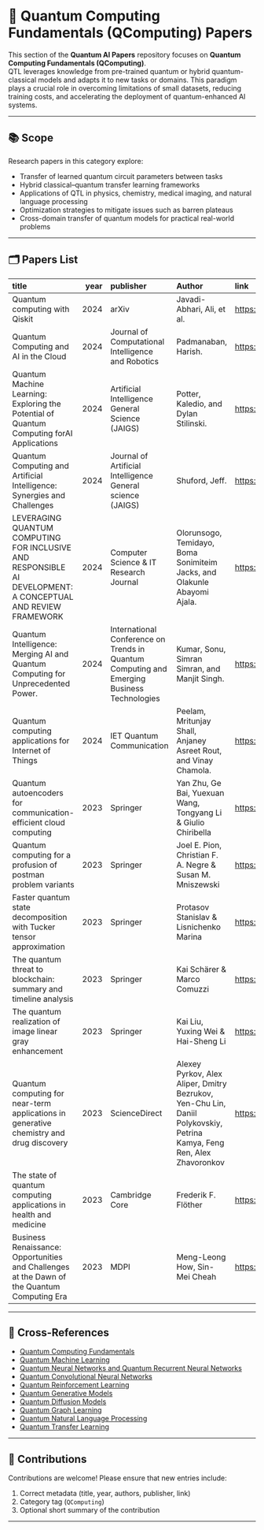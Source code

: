 # 🔄 Quantum Computing Fundamentals (QComputing) Papers

This section of the **Quantum AI Papers** repository focuses on **Quantum Computing Fundamentals (QComputing)**.  
QTL leverages knowledge from pre-trained quantum or hybrid quantum-classical models and adapts it to new tasks or domains. This paradigm plays a crucial role in overcoming limitations of small datasets, reducing training costs, and accelerating the deployment of quantum-enhanced AI systems.  

---

## 📚 Scope
Research papers in this category explore:
- Transfer of learned quantum circuit parameters between tasks  
- Hybrid classical–quantum transfer learning frameworks  
- Applications of QTL in physics, chemistry, medical imaging, and natural language processing  
- Optimization strategies to mitigate issues such as barren plateaus  
- Cross-domain transfer of quantum models for practical real-world problems  

---

## 🗂️ Papers List


| title                                                                                                        |   year | publisher                                                                                  | Author                                                                                                                  | link                                                                    | category   |
|:-------------------------------------------------------------------------------------------------------------|-------:|:-------------------------------------------------------------------------------------------|:------------------------------------------------------------------------------------------------------------------------|:------------------------------------------------------------------------|:-----------|
| Quantum computing with Qiskit                                                                                |   2024 | arXiv                                                                                      | Javadi-Abhari, Ali, et al.                                                                                              | https://arxiv.org/abs/2405.08810                                        | QComputing |
| Quantum Computing and AI in the Cloud                                                                        |   2024 | Journal of Computational Intelligence and Robotics                                         | Padmanaban, Harish.                                                                                                     | https://thesciencebrigade.com/jcir/article/view/116                     | QComputing |
| Quantum Machine Learning: Exploring the Potential of Quantum Computing forAI Applications                    |   2024 | Artificial Intelligence General Science (JAIGS)                                            | Potter, Kaledio, and Dylan Stilinski.                                                                                   | https://easychair.org/publications/preprint/bb78/download               | QComputing |
| Quantum Computing and Artificial Intelligence: Synergies and Challenges                                      |   2024 | Journal of Artificial Intelligence General science (JAIGS)                                 | Shuford, Jeff.                                                                                                          | https://ojs.boulibrary.com/index.php/JAIGS/article/view/35              | QComputing |
| LEVERAGING QUANTUM COMPUTING FOR INCLUSIVE AND RESPONSIBLE AI DEVELOPMENT: A CONCEPTUAL AND REVIEW FRAMEWORK |   2024 | Computer Science & IT Research Journal                                                     | Olorunsogo, Temidayo, Boma Sonimiteim Jacks, and Olakunle Abayomi Ajala.                                                | https://fepbl.com/index.php/csitrj/article/view/927                     | QComputing |
| Quantum Intelligence: Merging AI and Quantum Computing for Unprecedented Power.                              |   2024 | International Conference on Trends in Quantum Computing and Emerging Business Technologies | Kumar, Sonu, Simran Simran, and Manjit Singh.                                                                           | https://ieeexplore.ieee.org/abstract/document/10545163                  | QComputing |
| Quantum computing applications for Internet of Things                                                        |   2024 | IET Quantum Communication                                                                  | Peelam, Mritunjay Shall, Anjaney Asreet Rout, and Vinay Chamola.                                                        | https://ietresearch.onlinelibrary.wiley.com/doi/full/10.1049/qtc2.12079 | QComputing |
| Quantum autoencoders for communication-efficient cloud computing                                             |   2023 | Springer                                                                                   | Yan Zhu, Ge Bai, Yuexuan Wang, Tongyang Li & Giulio Chiribella                                                          | https://doi.org/10.1007/s42484-023-00112-5                              | QComputing |
| Quantum computing for a profusion of postman problem variants                                                |   2023 | Springer                                                                                   | Joel E. Pion, Christian F. A. Negre & Susan M. Mniszewski                                                               | https://doi.org/10.1007/s42484-023-00111-6                              | QComputing |
| Faster quantum state decomposition with Tucker tensor approximation                                          |   2023 | Springer                                                                                   | Protasov Stanislav & Lisnichenko Marina                                                                                 | https://doi.org/10.1007/s42484-023-00113-4                              | QComputing |
| The quantum threat to blockchain: summary and timeline analysis                                              |   2023 | Springer                                                                                   | Kai Schärer & Marco Comuzzi                                                                                             | https://doi.org/10.1007/s42484-023-00105-4                              | QComputing |
| The quantum realization of image linear gray enhancement                                                     |   2023 | Springer                                                                                   | Kai Liu, Yuxing Wei & Hai-Sheng Li                                                                                      | https://doi.org/10.1007/s42484-023-00102-7                              | QComputing |
| Quantum computing for near-term applications in generative chemistry and drug discovery                      |   2023 | ScienceDirect                                                                              | Alexey Pyrkov, Alex Aliper, Dmitry Bezrukov, Yen-Chu Lin, Daniil Polykovskiy, Petrina Kamya, Feng Ren, Alex Zhavoronkov | https://doi.org/10.1016/j.drudis.2023.103675                            | QComputing |
| The state of quantum computing applications in health and medicine                                           |   2023 | Cambridge Core                                                                             | Frederik F. Flöther                                                                                                     | https://doi.org/10.1017/qut.2023.4                                      | QComputing |
| Business Renaissance: Opportunities and Challenges at the Dawn of the Quantum Computing Era                  |   2023 | MDPI                                                                                       | Meng-Leong How, Sin-Mei Cheah                                                                                           | https://doi.org/10.3390/businesses3040036                               | QComputing |


---

## 🔗 Cross-References
- [Quantum Computing Fundamentals](https://github.com/Q-brain/awesome-QAI-Papers-QComputing)  
- [Quantum Machine Learning](https://github.com/Q-brain/awesome-QAI-Papers-QML)  
- [Quantum Neural Networks and Quantum Recurrent Neural Networks](https://github.com/Q-brain/awesome-QAI-Papers-QNN-QRNN)  
- [Quantum Convolutional Neural Networks](https://github.com/Q-brain/awesome-QAI-Papers-QCNN)  
- [Quantum Reinforcement Learning](https://github.com/Q-brain/awesome-QAI-Papers-QRL)  
- [Quantum Generative Models](https://github.com/Q-brain/awesome-QAI-Papers-QGenerative)  
- [Quantum Diffusion Models](https://github.com/Q-brain/awesome-QAI-Papers-QDiffusion)  
- [Quantum Graph Learning](https://github.com/Q-brain/awesome-QAI-Papers-QGraph)  
- [Quantum Natural Language Processing](https://github.com/Q-brain/awesome-QAI-Papers-QText)  
- [Quantum Transfer Learning](https://github.com/Q-brain/awesome-QAI-Papers-QTL)  
---

## 🤝 Contributions
Contributions are welcome! Please ensure that new entries include:
1. Correct metadata (title, year, authors, publisher, link)  
2. Category tag (`QComputing`)  
3. Optional short summary of the contribution  

---
